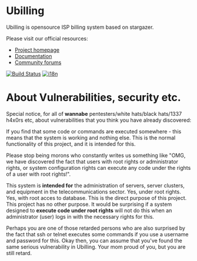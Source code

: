 Ubilling
========

Ubilling is opensource ISP billing system based on stargazer.

Please visit our official resources:

  * [Project homepage](http://ubilling.net.ua)
  * [Documentation](http://wiki.ubilling.net.ua)
  * [Community forums](http://local.com.ua/forum/forum/144-stargazer-ubilling/)

[![Build Status](https://travis-ci.org/nightflyza/Ubilling.svg?branch=master)](https://travis-ci.org/nightflyza/Ubilling)
[![i18n](https://hosted.weblate.org/widgets/ubilling/-/svg-badge.svg)](https://hosted.weblate.org/engage/ubilling/)

About Vulnerabilities, security etc.
========
Special notice, for all of **wannabe** pentesters/white hats/black hats/1337 h4x0rs etc, about vulnerabilities that you think you have already discovered:

If you find that some code or commands are executed somewhere - this means that the system is working and nothing else. This is the normal functionality of this project, and it is intended for this.

Please stop being morons who constantly writes us something like "OMG, we have discovered the fact that users with root rights or administrator rights, or system configuration rights can execute any code under the rights of a user with root rights!".

This system is **intended for** the administration of servers, server clusters, and equipment in the telecommunications sector. Yes, under root rights. Yes, with root acces to database. This is the direct purpose of this project. This project has no other purpose. It would be surprising if a system designed to **execute code under root rights** will not do this when an administrator (user) logs in with the necessary rights for this.

Perhaps you are one of those retarded persons who are also surprised by the fact that ssh or telnet executes some commands if you use a username and password for this. Okay then, you can assume that you've found the same serious vulnerability in Ubilling. Your mom proud of you, but you are still retard.